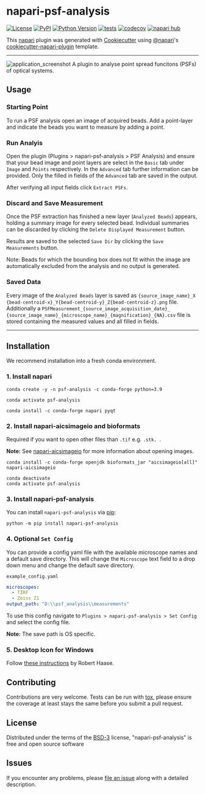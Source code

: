 # napari-psf-analysis

[![License](https://img.shields.io/badge/License-BSD_3--Clause-blue.svg)](https://opensource.org/licenses/BSD-3-Clause)
[![PyPI](https://img.shields.io/pypi/v/napari-psf-analysis.svg?color=green)](https://pypi.org/project/napari-psf-analysis)
[![Python Version](https://img.shields.io/pypi/pyversions/napari-psf-analysis.svg?color=green)](https://python.org)
[![tests](https://github.com/fmi-faim/napari-psf-analysis/workflows/tests/badge.svg)](https://github.com/fmi-faim/napari-psf-analysis/actions)
[![codecov](https://codecov.io/gh/fmi-faim/napari-psf-analysis/branch/main/graph/badge.svg)](https://codecov.io/gh/fmi-faim/napari-psf-analysis)
[![napari hub](https://img.shields.io/endpoint?url=https://api.napari-hub.org/shields/napari-psf-analysis)](https://napari-hub.org/plugins/napari-psf-analysis)

This [napari] plugin was generated with [Cookiecutter] using [@napari]'s [cookiecutter-napari-plugin] template.

---
![application_screenshot](./figs/napari-psf-analysis_demo.gif)
A plugin to analyse point spread funcitons (PSFs) of optical systems.

## Usage
### Starting Point
To run a PSF analysis open an image of acquired beads. Add a point-layer
and indicate the beads you want to measure by adding a point.

### Run Analyis
Open the plugin (Plugins > napari-psf-analysis > PSF Analysis) and ensure
that your bead image and point layers are select in the `Basic` tab under
`Image` and `Points` respectively.
In the `Advanced` tab further information can be provided. Only the filled
in fields of the `Advanced` tab are saved in the output.

After verifying all input fields click `Extract PSFs`.

### Discard and Save Measurement
Once the PSF extraction has finished a new layer (`Analyzed Beads`) appears,
holding a summary
image for every selected bead.
Individual summaries can be discarded by clicking the `Delete Displayed
Measurement` button.

Results are saved to the selected `Save Dir` by clicking the `Save
Measurements` button.

Note: Beads for which the bounding box does not fit within the image are
automatically excluded from the analysis and no output is generated.


### Saved Data
Every image of the `Analyzed Beads` layer is saved as `{source_image_name}_X
{bead-centroid-x}_Y{bead-centroid-y}_Z{bead-centroid-z}.png` file.
Additionally a `PSFMeasurement_{source_image_acquisition_date}_
{source_image_name}_{microscope_name}_{magnification}_{NA}.csv` file is
stored containing the measured values and all filled in fields.

---

## Installation
We recommend installation into a fresh conda environment.

### 1. Install napari
```shell
conda create -y -n psf-analysis -c conda-forge python=3.9

conda activate psf-analysis

conda install -c conda-forge napari pyqt
```

### 2. Install napari-aicsimageio and bioformats
Required if you want to open other files than `.tif` e.g. `.stk. `.

__Note:__ See [napari-aicsimageio](https://www.napari-hub.org/plugins/napari-aicsimageio) for more information about opening images.
```shell
conda install -c conda-forge openjdk bioformats_jar "aicsimageio[all]" napari-aicsimageio

conda deactivate
conda activate psf-analysis
```

### 3. Install napari-psf-analysis
You can install `napari-psf-analysis` via [pip]:

```shell
python -m pip install napari-psf-analysis
```

### 4. Optional `Set Config`
You can provide a config yaml file with the available microscope names and a default save directory.
This will change the `Microscope` text field to a drop down menu and change the default save directory.

`example_config.yaml`
```yaml
microscopes:
  - TIRF
  - Zeiss Z1
output_path: "D:\\psf_analysis\\measurements"
```

To use this config navigate to `Plugins > napari-psf-analysis > Set Config` and select the config file.

__Note:__ The save path is OS specific.

### 5. Desktop Icon for Windows
Follow [these instructions](https://twitter.com/haesleinhuepf/status/1537030855843094529) by Robert Haase.

## Contributing

Contributions are very welcome. Tests can be run with [tox], please ensure
the coverage at least stays the same before you submit a pull request.

## License

Distributed under the terms of the [BSD-3] license,
"napari-psf-analysis" is free and open source software

## Issues

If you encounter any problems, please [file an issue](https://github.com/fmi-faim/napari-psf-analysis/issues) along with a detailed description.

[napari]: https://github.com/napari/napari
[Cookiecutter]: https://github.com/audreyr/cookiecutter
[cookiecutter-napari-plugin]: https://github.com/napari/cookiecutter-napari-plugin
[@napari]: https://github.com/napari
[BSD-3]: http://opensource.org/licenses/BSD-3-Clause

[napari]: https://github.com/napari/napari
[tox]: https://tox.readthedocs.io/en/latest/
[pip]: https://pypi.org/project/pip/
[PyPI]: https://pypi.org/
